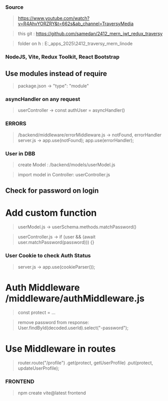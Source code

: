 ### Source

> https://www.youtube.com/watch?v=R4AhvYORZRY&t=662s&ab_channel=TraversyMedia

> this git : https://github.com/samedan/2412_mern_jwt_redux_traversy

> folder on h : E:\_apps_2025\2412_traversy_mern_linode

### NodeJS, Vite, Redux Toolkit, React Bootstrap

## Use modules instead of require

> package.json -> "type": "module"

### asyncHandler on any request

> userController -> const authUser = asyncHandler()

### ERRORS

> /backend/middleware/errorMiddleware.js -> notFound, errorHandler
> server.js -> app.use(notFound); app.use(errorHandler);

### User in DBB

> create Model : /backend/models/userModel.js

> import model in Controller: userController.js

## Check for password on login

# Add custom function

> userModel.js -> userSchema.methods.matchPassword()

> userController.js -> if (user && (await user.matchPassword(password))) {}

### User Cookie to check Auth Status

> server.js -> app.use(cookieParser());

# Auth Middleware /middleware/authMiddleware.js

> const protect = ...

> remove password from response: User.findById(decoded.userId).select("-password");

# Use Middleware in routes

> router.route("/profile")
> .get(protect, getUserProfile)
> .put(protect, updateUserProfile);

### FRONTEND

> npm create vite@latest frontend
